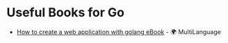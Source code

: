 # Useful Books for Go

- [How to create a web application with golang eBook](https://github.com/astaxie/build-web-application-with-golang) - 🌍 MultiLanguage
